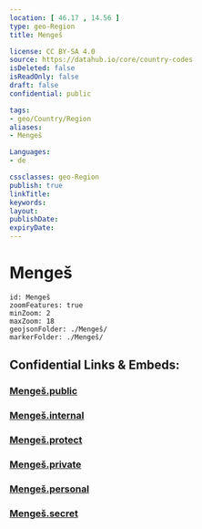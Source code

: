 ```yaml
---
location: [ 46.17 , 14.56 ] 
type: geo-Region
title: Mengeš

license: CC BY-SA 4.0
source: https://datahub.io/core/country-codes
isDeleted: false
isReadOnly: false
draft: false
confidential: public

tags:
- geo/Country/Region
aliases:
- Mengeš

Languages:
- de

cssclasses: geo-Region
publish: true
linkTitle: 
keywords: 
layout: 
publishDate: 
expiryDate: 
---
```


# Mengeš

```leaflet
id: Mengeš
zoomFeatures: true 
minZoom: 2 
maxZoom: 18
geojsonFolder: ./Mengeš/
markerFolder: ./Mengeš/
```


## Confidential Links & Embeds: 

### [Mengeš.public](/_public/\Earth\Continent\Europe\Europe~Central\Slovenia\Regions~Slovenia\Osrednje_slovenska\counties~OsrednjeslovenskaMengeš.public.md) 

### [Mengeš.internal](/_internal/\Earth\Continent\Europe\Europe~Central\Slovenia\Regions~Slovenia\Osrednje_slovenska\counties~OsrednjeslovenskaMengeš.internal.md) 

### [Mengeš.protect](/_protect/\Earth\Continent\Europe\Europe~Central\Slovenia\Regions~Slovenia\Osrednje_slovenska\counties~OsrednjeslovenskaMengeš.protect.md) 

### [Mengeš.private](/_private/\Earth\Continent\Europe\Europe~Central\Slovenia\Regions~Slovenia\Osrednje_slovenska\counties~OsrednjeslovenskaMengeš.private.md) 

### [Mengeš.personal](/_personal/\Earth\Continent\Europe\Europe~Central\Slovenia\Regions~Slovenia\Osrednje_slovenska\counties~OsrednjeslovenskaMengeš.personal.md) 

### [Mengeš.secret](/_secret/\Earth\Continent\Europe\Europe~Central\Slovenia\Regions~Slovenia\Osrednje_slovenska\counties~OsrednjeslovenskaMengeš.secret.md)

